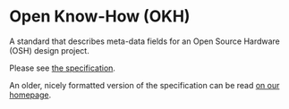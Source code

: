 # Open Know-How (OKH)

A standard that describes meta-data fields
for an Open Source Hardware (OSH) design project.

Please see [the specification](specification.md).

An older, nicely formatted version of the specification
can be read [on our homepage](
https://standards.internetofproduction.org/pub/okh/release/1).
